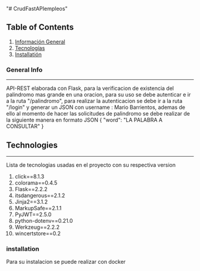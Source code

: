 "# CrudFastAPIempleos" 
## Table of Contents
1. [Información General](#general-info)
2. [Tecnologías](#technologies)
3. [Installatión](#installation)

### General Info
***
API-REST elaborada con Flask, para la verificacion de existencia del palindromo mas grande en una oracion, para su uso se debe autenticar e ir a la ruta "/palindromo", para realizar la autenticacion se debe ir a la ruta "/login" y generar un JSON con username :  Mario Barrientos, ademas de ello al momento de hacer las solicitudes de palindromo se debe realizar de la siguiente manera en formato JSON {
    "word": "LA PALABRA A CONSULTAR"
}
## Technologies
***
Lista de tecnologias usadas en el proyecto con su respectiva version

1. click==8.1.3
2. colorama==0.4.5
3. Flask==2.2.2
4. itsdangerous==2.1.2
5. Jinja2==3.1.2
6. MarkupSafe==2.1.1
7. PyJWT==2.5.0
8. python-dotenv==0.21.0
9. Werkzeug==2.2.2
10. wincertstore==0.2

### installation

Para su instalacion se puede realizar con docker
